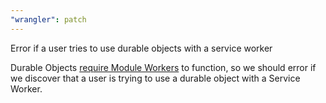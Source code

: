 ```yaml
---
"wrangler": patch
---
```


Error if a user tries to use durable objects with a service worker

Durable Objects [require Module Workers](https://developers.cloudflare.com/workers/learning/migrating-to-module-workers/#advantages-of-migrating) to function, so we should error if we discover that a user is trying to use a durable object with a Service Worker.
